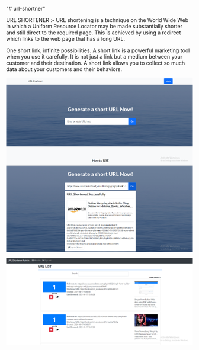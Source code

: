 "# url-shortner" 

URL SHORTENER :- URL shortening is a technique on the World Wide Web in which a Uniform Resource Locator may be made substantially shorter and still direct to the required page. This is achieved by using a redirect which links to the web page that has a long URL.

One short link, infinite possibilities.
A short link is a powerful marketing tool when you use it carefully. It is not just a link but a medium between your customer and their destination. A short link allows you to collect so much data about your customers and their behaviors.


![Front page](img/pic1.png)
![front page 2](img/pic2.png)

![Admin page](img/admin.png)
